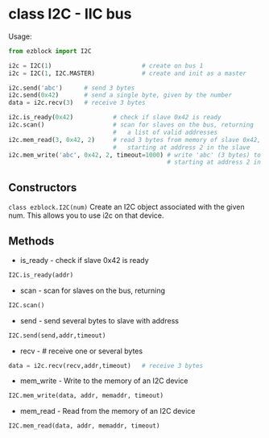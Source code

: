 # class I2C - IIC bus

Usage:
```python
from ezblock import I2C

i2c = I2C(1)                         # create on bus 1
i2c = I2C(1, I2C.MASTER)             # create and init as a master

i2c.send('abc')      # send 3 bytes
i2c.send(0x42)       # send a single byte, given by the number
data = i2c.recv(3)   # receive 3 bytes

i2c.is_ready(0x42)           # check if slave 0x42 is ready
i2c.scan()                   # scan for slaves on the bus, returning
                             #   a list of valid addresses
i2c.mem_read(3, 0x42, 2)     # read 3 bytes from memory of slave 0x42,
                             #   starting at address 2 in the slave
i2c.mem_write('abc', 0x42, 2, timeout=1000) # write 'abc' (3 bytes) to memory of slave 0x42
                                            # starting at address 2 in the slave, timeout after 1 second
```
## Constructors
```class ezblock.I2C(num)```
Create an I2C object associated with the given num. This allows you to use i2c on that device.

## Methods
- is_ready - check if slave 0x42 is ready
```python
I2C.is_ready(addr)
```
- scan - scan for slaves on the bus, returning
```python
I2C.scan()
```
- send - send several bytes to slave with address 
```python
I2C.send(send,addr,timeout)
```
- recv - # receive one or several bytes
```python
data = i2c.recv(recv,addr,timeout)   # receive 3 bytes
```
- mem_write - Write to the memory of an I2C device
```python
I2C.mem_write(data, addr, memaddr, timeout)
```
- mem_read - Read from the memory of an I2C device
```python
I2C.mem_read(data, addr, memaddr, timeout)
```